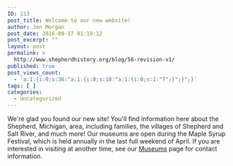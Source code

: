 ```yaml
---
ID: 113
post_title: Welcome to our new website!
author: Jon Morgan
post_date: 2016-09-17 01:19:12
post_excerpt: ""
layout: post
permalink: >
  http://www.shepherdhistory.org/blog/56-revision-v1/
published: true
post_views_count:
  - 'a:1:{i:0;s:36:"a:1:{i:0;s:18:"a:1:{i:0;s:1:"7";}";}";}'
tags: [ ]
categories:
  - Uncategorized
---
```

We're glad you found our new site! You'll find information here about the Shepherd, Michigan, area, including families, the villages of Shepherd and Salt River, and much more! Our museums are open during the Maple Syrup Festival, which is held annually in the last full weekend of April. If you are interested in visiting at another time, see our <a href="http://www.shepherdareahistoricalsociety.org/?page_id=13">Museums</a> page for contact information.